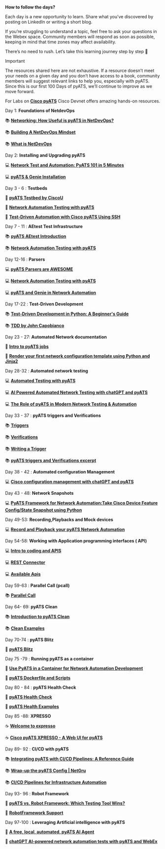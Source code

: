 **How to follow the days?**

Each day is a new opportunity to learn. Share what you’ve discovered by posting on LinkedIn or writing a short blog.

If you’re struggling to understand a topic, feel free to ask your questions in the Webex space. Community members will respond as soon as possible, keeping in mind that time zones may affect availability.

There’s no need to rush. Let’s take this learning journey step by step :turtle:


> [!IMPORTANT]
> The resources shared here are not exhaustive. If a resource doesn’t meet your
> needs on a given day and you don’t have access to a book, community members
> will suggest relevant links to help you, especially with pyATS. Since this is
> our first 100 Days of pyATS, we’ll continue to improve as we move forward.

For Labs on [**Cisco pyATS**](https://developer.cisco.com/search?type=all&q=pyATS) Cisco Devnet offers amazing hands-on resources.


Day 1: **Foundations of NetdevOps**

:books: [**Networking: How Useful is pyATS in NetDevOps?**](https://hackernoon.com/networking-how-useful-is-pyats-in-netdevops)

:books: [**Building A NetDevOps Mindset**](https://www.itential.com/blog/company/infrastructure-as-code/building-a-netdevops-mindset/)

:books: [**What is NetDevOps**](https://www.pynetlabs.com/what-is-netdevops/)


Day 2: **Installing and Upgrading pyATS**

:computer: [**Network Test and Automation: PyATS 101 in 5 Minutes**](https://hackernoon.com/network-test-and-automation-pyats-101-in-5-minutes) 

:computer: [**pyATS & Genie Installation**](https://youtu.be/xq_iBlEwfq8)


Day 3 - 6 : **Testbeds**

:gem: [**pyATS Testbed by CiscoU**](https://youtu.be/nFY0THRtLx8) 

:gem: [**Network Automation Testing with pyATS**](https://ondemandelearning.cisco.com/apollo-alpha/mc_naec10_13/pages/1)

:gem: [**Test-Driven Automation with Cisco pyATS Using SSH**](https://ciscolearning.github.io/cisco-learning-codelabs/posts/pyats-ssh/#0) 


Day 7 - 11 : **AEtest Test Infrastructure**

:books: [**pyATS AEtest Introduction**](https://rayka-co.com/lesson/pyats-aetest-introduction/)

:books: [**Network Automation Testing with pyATS**](https://ondemandelearning.cisco.com/apollo-alpha/mc_naec10_13/pages/1)


Day 12-16 : **Parsers**

:computer: [**pyATS Parsers are AWESOME**](https://youtu.be/KRZcGxvZRmI)

:computer: [**Network Automation Testing with pyATS**](https://ondemandelearning.cisco.com/apollo-alpha/mc_naec10_13/pages/1)

:computer: [**pyATS and Genie in Network Automation**](https://rayka-co.com/lesson/pyats-and-genie-in-network-automation/)


Day 17-22 : **Test-Driven Development**

:books: [**Test-Driven Development in Python: A Beginner's Guide**](https://www.datacamp.com/tutorial/test-driven-development-in-python)

:books: [**TDD by John Capobianco**](https://www.ciscolive.com/c/dam/r/ciscolive/global-event/docs/2023/pdf/BRKCRT-2013.pdf)


Day 23 - 27: **Automated Network documentation**

:gem: [**Intro to pyATS jobs**](https://netcraftsmen.com/network-validation-with-pyats/)

:gem: [**Render your first network configuration template using Python and Jinja2**](https://blogs.cisco.com/developer/network-configuration-template)


Day 28-32 : **Automated network testing**

:computer: [**Automated Testing with pyATS**](https://youtu.be/ahf_3P_OmIs)

:computer: [**AI Powered Automated Network Testing with chatGPT and pyATS**](https://youtu.be/wdGhzrtV6E0)

:computer: [**The Role of pyATS in Modern Network Testing & Automation**](https://orhanergun.net/the-role-of-pyats-in-modern-network-testing-automation)


Day 33 - 37 : **pyATS triggers and Verifications** 

:books: [**Triggers**](https://www.ciscopress.com/articles/article.asp?p=3197441&seqNum=3) 

:books: [**Verifications**](https://www.ciscopress.com/articles/article.asp?p=3197441&seqNum=4)

:books: [**Writing a Trigger**](https://github.com/CiscoTestAutomation/getting-started/blob/main/develop-guide/writetrigger/writetrigger.rst)

:books: [**pyATS triggers and Verifications excerpt**](https://ptgmedia.pearsoncmg.com/images/9780138031671/samplepages/9780138031671_Sample.pdf)

Day 38 - 42 : **Automated configuration Management**

:computer: [**Cisco configuration management with chatGPT and pyATS**](https://youtu.be/8EXXSpUWTw8)

Day 43 - 48: **Network Snapshots**

:computer: [**PyATS Framework for Network Automation:Take Cisco Device Feature Config/State Snapshot using Python**](https://youtu.be/KBHxgZFeJCc)


Day 49-53: **Recording,Playbacks and Mock devices**

:computer: [**Record and Playback your pyATS Network Automation**](https://youtu.be/koXiW2M3z04)


Day 54-58: **Working with Application programming interfaces ( API)**

:computer: [**Intro to coding and APIS**](https://developer.cisco.com/learning/modules/programming-fundamentals/intro-coding-and-apis/introduction/)

:computer: [**REST Connector**](https://developer.cisco.com/docs/rest-connector/)

:computer: [**Available Apis**](https://pubhub.devnetcloud.com/media/genie-feature-browser/docs/#/apis)


Day 59-63 : **Parallel Call (pcall)**

:books: [**Parallel Call**](https://docs.devnetexperttraining.com/static-docs/pyATS/async/pcall.html)


Day 64- 69: **pyATS Clean**

:books: [**Introduction to pyATS Clean**](https://pubhub.devnetcloud.com/media/genie-docs/docs/clean/index.html)

:books: [**Clean Examples**](https://github.com/CiscoTestAutomation/examples/tree/master/clean) 


Day 70-74 : **pyATS Blitz**

:pencil: [**pyATS Blitz**](https://pubhub.devnetcloud.com/media/genie-docs/docs/blitz/index.html)

Day 75 -79 : **Running pyATS as a container**

:pencil: [**Use PyATS in a Container for Network Automation Development**](https://youtu.be/1sL9Q4_1Puw)

:pencil: [**pyATS Dockerfile and Scripts**](https://github.com/CiscoTestAutomation/pyats-docker)

Day 80 - 84 : **pyATS Health Check**

:microscope: [**pyATS Health Check**](https://pubhub.devnetcloud.com/media/genie-docs/docs/health/index.html)

:microscope: [**pyATS Health Examples**](https://github.com/CiscoTestAutomation/examples/tree/master/health)


Day 85 -88: **XPRESSO** 

:coffee: [**Welcome to expresso**](https://developer.cisco.com/docs/xpresso/welcome/#-welcome-to-xpresso)

:coffee: [**Cisco pyATS XPRESSO - A Web UI for pyATS**](https://youtu.be/tK8FQ1CzQFo)


Day 89- 92 : **CI/CD with pyATS**

:books: [**Integrating pyATS with CI/CD Pipelines: A Reference Guide**](https://orhanergun.net/integrating-pyats-with-ci-cd-pipelines-a-reference-guide)

:books: [**Wrap-up the pyATS Config | NetGru**](https://youtu.be/Wh0xUUQKxSg)

:books: [**CI/CD Pipelines for Infrastructure Automation**](https://youtu.be/IDAs9eq_NOU)


Day 93- 96 : **Robot Framework**

:robot: [**pyATS vs. Robot Framework: Which Testing Tool Wins?**](https://orhanergun.net/pyats-vs-robot-framework-which-testing-tool-wins)

:robot: [**RobotFramework Support**](https://pubhub.devnetcloud.com/media/pyats/docs/robot/index.html#)



Day 97-100 : **Leveraging Artificial intelligence with pyATS**

:brain: [**A free, local, automated, pyATS AI Agent**](https://youtu.be/-YexrtDweGo)

:brain: [**chatGPT AI-powered network automation tests with pyATS and WebEx**](https://youtu.be/V6naa8bvbN0)

